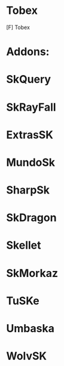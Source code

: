 # Tobex
[F] Tobex 

# Addons:
#     SkQuery
#     SkRayFall
#     ExtrasSK
#     MundoSk
#     SharpSk
#     SkDragon
#     Skellet
#     SkMorkaz
#     TuSKe
#     Umbaska
#     WolvSK
